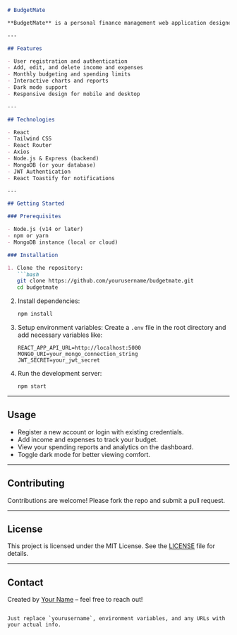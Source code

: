 

````markdown
# BudgetMate

**BudgetMate** is a personal finance management web application designed to help users track their income, expenses, and budgets with ease. It provides an intuitive dashboard, transaction management, and insightful reports to empower better financial decisions.

---

## Features

- User registration and authentication  
- Add, edit, and delete income and expenses  
- Monthly budgeting and spending limits  
- Interactive charts and reports  
- Dark mode support  
- Responsive design for mobile and desktop  

---

## Technologies

- React  
- Tailwind CSS  
- React Router  
- Axios  
- Node.js & Express (backend)  
- MongoDB (or your database)  
- JWT Authentication  
- React Toastify for notifications  

---

## Getting Started

### Prerequisites

- Node.js (v14 or later)  
- npm or yarn  
- MongoDB instance (local or cloud)  

### Installation

1. Clone the repository:  
   ```bash
   git clone https://github.com/yourusername/budgetmate.git
   cd budgetmate
````

2. Install dependencies:

   ```bash
   npm install
   ```

3. Setup environment variables:
   Create a `.env` file in the root directory and add necessary variables like:

   ```
   REACT_APP_API_URL=http://localhost:5000
   MONGO_URI=your_mongo_connection_string
   JWT_SECRET=your_jwt_secret
   ```

4. Run the development server:

   ```bash
   npm start
   ```

---

## Usage

* Register a new account or login with existing credentials.
* Add income and expenses to track your budget.
* View your spending reports and analytics on the dashboard.
* Toggle dark mode for better viewing comfort.

---

## Contributing

Contributions are welcome! Please fork the repo and submit a pull request.

---

## License

This project is licensed under the MIT License. See the [LICENSE](LICENSE) file for details.

---

## Contact

Created by [Your Name](https://github.com/yourusername) – feel free to reach out!

```

Just replace `yourusername`, environment variables, and any URLs with your actual info.  
```
